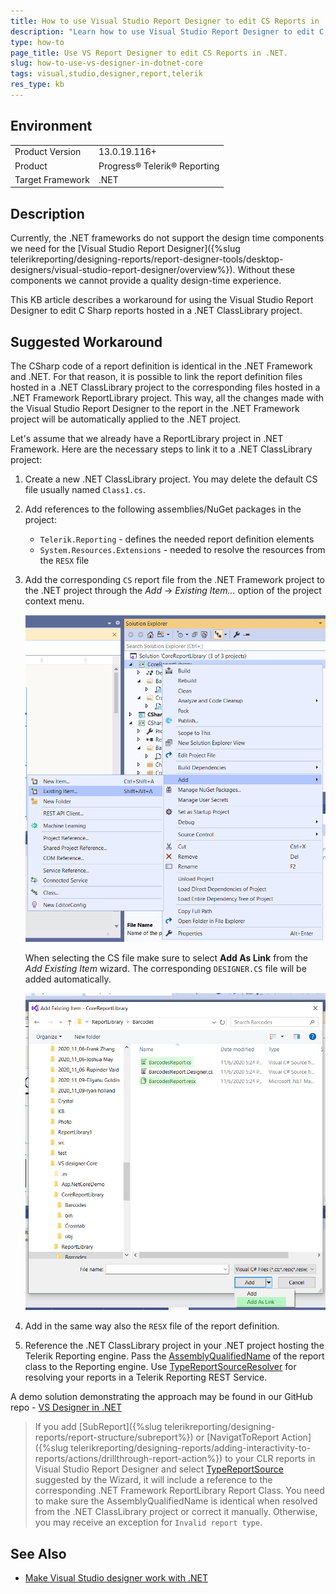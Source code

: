 ```yaml
---
title: How to use Visual Studio Report Designer to edit CS Reports in .NET Projects
description: "Learn how to use Visual Studio Report Designer to edit C Sharp Reports in .NET Projects."
type: how-to
page_title: Use VS Report Designer to edit CS Reports in .NET.
slug: how-to-use-vs-designer-in-dotnet-core
tags: visual,studio,designer,report,telerik
res_type: kb
---
```


## Environment

<table>
	<tbody>
		<tr>
			<td>Product Version</td>
			<td>13.0.19.116+</td>
		</tr>
		<tr>
			<td>Product</td>
			<td>Progress® Telerik® Reporting</td>
		</tr>
		<tr>
			<td>Target Framework</td>
			<td>.NET</td>
		</tr>
	</tbody>
</table>


## Description

Currently, the .NET frameworks do not support the design time components we need for the [Visual Studio Report Designer]({%slug telerikreporting/designing-reports/report-designer-tools/desktop-designers/visual-studio-report-designer/overview%}). Without these components we cannot provide a quality design-time experience. 

This KB article describes a workaround for using the Visual Studio Report Designer to edit C Sharp reports hosted in a .NET ClassLibrary project.

## Suggested Workaround

The CSharp code of a report definition is identical in the .NET Framework and .NET. For that reason, it is possible to link the report definition files hosted in a .NET ClassLibrary project to the corresponding files hosted in a .NET Framework ReportLibrary project. This way, all the changes made with the Visual Studio Report Designer to the report in the .NET Framework project will be automatically applied to the .NET project. 

Let's assume that we already have a ReportLibrary project in .NET Framework. Here are the necessary steps to link it to a .NET ClassLibrary project:

1. Create a new .NET ClassLibrary project. You may delete the default CS file usually named `Class1.cs`.
1. Add references to the following assemblies/NuGet packages in the project:

	* `Telerik.Reporting` - defines the needed report definition elements
	* `System.Resources.Extensions` - needed to resolve the resources from the `RESX` file

1. Add the corresponding `CS` report file from the .NET Framework project to the .NET project through the _Add_ -> _Existing Item..._ option of the project context menu.

	![Addin existing item to a Visual Studio project.](images/addexistingitem.png)

	When selecting the CS file make sure to select __Add As Link__ from the _Add Existing Item_ wizard. The corresponding `DESIGNER.CS` file will be added automatically.

	![Adding an existing item as a link to a Visual Studio project.](images/addaslink.png)

1. Add in the same way also the `RESX` file of the report definition.
1. Reference the .NET ClassLibrary project in your .NET project hosting the Telerik Reporting engine. Pass the [AssemblyQualifiedName](https://learn.microsoft.com/en-us/dotnet/api/system.type.assemblyqualifiedname) of the report class to the Reporting engine. Use [TypeReportSourceResolver](/api/Telerik.Reporting.Services.TypeReportSourceResolver) for resolving your reports in a Telerik Reporting REST Service.

A demo solution demonstrating the approach may be found in our GitHub repo - [VS Designer in .NET](https://github.com/telerik/reporting-samples/tree/master/VS%20designer%20Core)

> If you add [SubReport]({%slug telerikreporting/designing-reports/report-structure/subreport%}) or [NavigatToReport Action]({%slug telerikreporting/designing-reports/adding-interactivity-to-reports/actions/drillthrough-report-action%}) to your CLR reports in Visual Studio Report Designer and select [TypeReportSource](/api/telerik.reporting.typereportsource) suggested by the Wizard, it will include a reference to the corresponding .NET Framework ReportLibrary Report Class. You need to make sure the AssemblyQualifiedName is identical when resolved from the .NET ClassLibrary project or correct it manually. Otherwise, you may receive an exception for `Invalid report type`.

## See Also

* [Make Visual Studio designer work with .NET](https://feedback.telerik.com/reporting/1383925-make-visual-studio-designer-work-with-net-core-a-k-a-sdk-style-projects)
